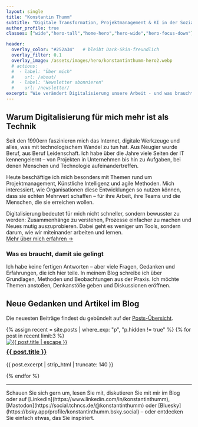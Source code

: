 ```yaml
---
layout: single
title: "Konstantin Thumm"
subtitle: "Digitale Transformation, Projektmanagement & KI in der Sozialwirtschaft"
author_profile: true
classes: ["wide","hero-tall","home-hero","hero-wide","hero-focus-down"]

header:
  overlay_color: "#252a34"   # bleibt Dark-Skin-freundlich
  overlay_filter: 0.1
  overlay_image: /assets/images/hero/konstantinthumm-hero2.webp
  # actions:
  #  - label: "Über mich"
  #    url: /about/
  #  - label: "Newsletter abonnieren"
  #    url: /newsletter/
excerpt: "Wie verändert Digitalisierung unsere Arbeit - und was braucht es, damit sie gelingt?<br>Ich teile hier Gedanken, Erfahrungen und Perspektiven aus dem, was ich in Projekten erlebt, gelernt und ausprobiert habe."
---
```


## Warum Digitalisierung für mich mehr ist als Technik

Seit den 1990ern faszinieren mich das Internet, digitale Werkzeuge und alles, was mit technologischem Wandel zu tun hat. Aus Neugier wurde Beruf, aus Beruf Leidenschaft. Ich habe über die Jahre viele Seiten der IT kennengelernt – von Projekten in Unternehmen bis hin zu Aufgaben, bei denen Menschen und Technologie aufeinandertreffen.

Heute beschäftige ich mich besonders mit Themen rund um Projektmanagement, Künstliche Intelligenz und agile Methoden. Mich interessiert, wie Organisationen diese Entwicklungen so nutzen können, dass sie echten Mehrwert schaffen – für ihre Arbeit, ihre Teams und die Menschen, die sie erreichen wollen.

Digitalisierung bedeutet für mich nicht schneller, sondern bewusster zu werden: Zusammenhänge zu verstehen, Prozesse einfacher zu machen und Neues mutig auszuprobieren. Dabei geht es weniger um Tools, sondern darum, wie wir miteinander arbeiten und lernen.<br>
[Mehr über mich erfahren →](/about/)

### Was es braucht, damit sie gelingt

Ich habe keine fertigen Antworten – aber viele Fragen, Gedanken und Erfahrungen, die ich hier teile. In meinem Blog schreibe ich über Grundlagen, Methoden und Beobachtungen aus der Praxis. Ich möchte Themen anstoßen, Denkanstöße geben und Diskussionen eröffnen.



## Neue Gedanken und Artikel im Blog
<p>Die neuesten Beiträge findest du gebündelt auf der <a href="/posts/">Posts-Übersicht</a>.</p>
<div class="posts--home-grid">
  {% assign recent = site.posts | where_exp: "p", "p.hidden != true" %}
  {% for post in recent limit:3 %}
    <article class="archive__item">
      <a class="archive__item-teaser" href="{{ post.url | relative_url }}">
        <img src="{{ post.teaser | default: site.teaser }}" alt="{{ post.title | escape }}">
      </a>
      <h3 class="archive__item-title" style="margin-top:.5rem;">
        <a href="{{ post.url | relative_url }}">{{ post.title }}</a>
      </h3>
      <p class="archive__item-excerpt">{{ post.excerpt | strip_html | truncate: 140 }}</p>
    </article>
  {% endfor %}
</div>
<hr>
Schauen Sie sich gern um, lesen Sie mit, diskutieren Sie mit mir im Blog oder auf [LinkedIn](https://www.linkedin.com/in/konstantinthumm), [Mastodon](https://social.tchncs.de/@konstantinthumm) oder [Bluesky](https://bsky.app/profile/konstantinthumm.bsky.social) – oder entdecken Sie einfach etwas, das Sie inspiriert.

<!-- Newsletter-Block vorübergehend deaktiviert.
     Hinweis: Später mit Mailtrain-Integration wieder einsetzen. -->
<!-- ## Newsletter
<p>Kurz, fokussiert, unregelmäßig — direkt aus Projekten & Recherchen.</p>
<p><a class="btn btn--primary" href="/newsletter/">Zur Anmeldung</a></p>
-->


